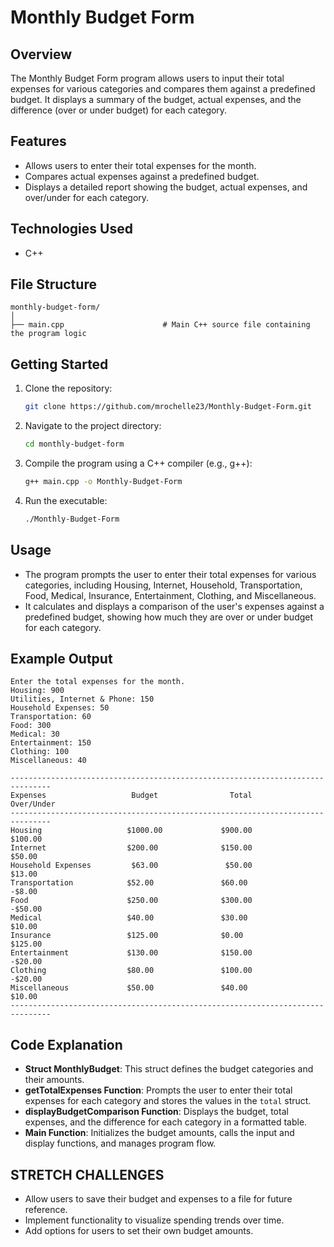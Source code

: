 # Monthly Budget Form

## Overview

The Monthly Budget Form program allows users to input their total expenses for various categories and compares them against a predefined budget. It displays a summary of the budget, actual expenses, and the difference (over or under budget) for each category.

## Features

- Allows users to enter their total expenses for the month.
- Compares actual expenses against a predefined budget.
- Displays a detailed report showing the budget, actual expenses, and over/under for each category.

## Technologies Used

- C++

## File Structure

```
monthly-budget-form/
│
├── main.cpp                      # Main C++ source file containing the program logic
```

## Getting Started

1. Clone the repository:
   ```bash
   git clone https://github.com/mrochelle23/Monthly-Budget-Form.git
   ```
2. Navigate to the project directory:
   ```bash
   cd monthly-budget-form
   ```
3. Compile the program using a C++ compiler (e.g., g++):
   ```bash
   g++ main.cpp -o Monthly-Budget-Form
   ```

4. Run the executable:
   ```bash
   ./Monthly-Budget-Form
   ```

## Usage

- The program prompts the user to enter their total expenses for various categories, including Housing, Internet, Household, Transportation, Food, Medical, Insurance, Entertainment, Clothing, and Miscellaneous.
- It calculates and displays a comparison of the user's expenses against a predefined budget, showing how much they are over or under budget for each category.

## Example Output

```
Enter the total expenses for the month.
Housing: 900
Utilities, Internet & Phone: 150
Household Expenses: 50
Transportation: 60
Food: 300
Medical: 30
Entertainment: 150
Clothing: 100
Miscellaneous: 40

-------------------------------------------------------------------------------
Expenses                   Budget                Total              Over/Under
-------------------------------------------------------------------------------
Housing                   $1000.00             $900.00               $100.00
Internet                  $200.00              $150.00                $50.00
Household Expenses         $63.00               $50.00                $13.00
Transportation            $52.00               $60.00                -$8.00
Food                      $250.00              $300.00               -$50.00
Medical                   $40.00               $30.00                $10.00
Insurance                 $125.00              $0.00                $125.00
Entertainment             $130.00              $150.00               -$20.00
Clothing                  $80.00               $100.00               -$20.00
Miscellaneous             $50.00               $40.00                $10.00
-------------------------------------------------------------------------------
```

## Code Explanation

- **Struct MonthlyBudget**: This struct defines the budget categories and their amounts.
- **getTotalExpenses Function**: Prompts the user to enter their total expenses for each category and stores the values in the `total` struct.
- **displayBudgetComparison Function**: Displays the budget, total expenses, and the difference for each category in a formatted table.
- **Main Function**: Initializes the budget amounts, calls the input and display functions, and manages program flow.

## STRETCH CHALLENGES

- Allow users to save their budget and expenses to a file for future reference.
- Implement functionality to visualize spending trends over time.
- Add options for users to set their own budget amounts.
